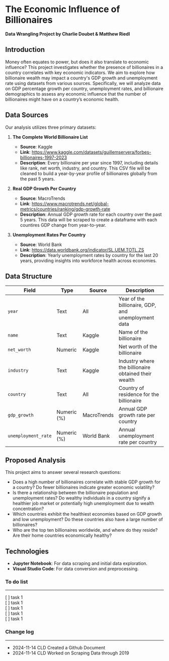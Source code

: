 # The Economic Influence of Billionaires

**Data Wrangling Project by Charlie Doubet & Matthew Riedl**

## Introduction

Money often equates to power, but does it also translate to economic influence? This project investigates whether the presence of billionaires in a country correlates with key economic indicators. We aim to explore how billionaire wealth may impact a country's GDP growth and unemployment rate using datasets from various sources. Specifically, we will analyze data on GDP percentage growth per country, unemployment rates, and billionaire demographics to assess any economic influence that the number of billionaires might have on a country’s economic health.

## Data Sources

Our analysis utilizes three primary datasets:

1. **The Complete World Billionaire List**  
   - **Source**: Kaggle
   - **Link**: https://www.kaggle.com/datasets/guillemservera/forbes-billionaires-1997-2023
   - **Description**: Every billionaire per year since 1997, including details like rank, net worth, industry, and country. This CSV file will be cleaned to build a year-by-year profile of billionaires globally from the past 5 years.

2. **Real GDP Growth Per Country**  
   - **Source**: MacroTrends  
   - **Link**: https://www.macrotrends.net/global-metrics/countries/ranking/gdp-growth-rate
   - **Description**: Annual GDP growth rate for each country over the past 5 years. This data will be scraped to create a dataframe with each countires GDP change from year-to-year.

3. **Unemployment Rates Per Country**  
   - **Source**: World Bank  
   - **Link**: https://data.worldbank.org/indicator/SL.UEM.TOTL.ZS
   - **Description**: Yearly unemployment rates by country for the last 20 years, providing insights into workforce health across economies.

## Data Structure

| Field              | Type       | Source         | Description                                                         |
|--------------------|------------|----------------|---------------------------------------------------------------------|
| `year`             | Text       | All            | Year of the billionaire, GDP, and unemployment data                 |
| `name`             | Text       | Kaggle         | Name of the billionaire                                             |
| `net_worth`        | Numeric    | Kaggle         | Net worth of the billionaire                                        |
| `industry`         | Text       | Kaggle         | Industry where the billionaire obtained their wealth                |
| `country`          | Text       | All            | Country of residence for the billionaire                            |
| `gdp_growth`       | Numeric (%)| MacroTrends    | Annual GDP growth rate per country                                  |
| `unemployment_rate`| Numeric (%)| World Bank     | Annual unemployment rate per country                                |

## Proposed Analysis

This project aims to answer several research questions:

- Does a high number of billionaires correlate with stable GDP growth for a country? Do fewer billionaires indicate greater economic volatility?
- Is there a relationship between the billionaire population and unemployment rates? Do wealthy individuals in a country signify a healthier job market or potentially high unemployment due to wealth concentration?
- Which countries exhibit the healthiest economies based on GDP growth and low unemployment? Do these countries also have a large number of billionaires?
- Who are the top ten billionaires worldwide, and where do they reside? Are their home countries economically healthy?

## Technologies

- **Jupyter Notebook**: For data scraping and initial data exploration.
- **Visual Studio Code**: For data conversion and preprocessing.


### To do list
---
[ ] task 1  
[ ] task 1  
[ ] task 1  
[ ] task 1  
[ ] task 1  


### Change log
---
- 2024-11-14    CLD     Created a Github Document
- 2024-11-14    CLD     Worked on Scraping Data through 2019